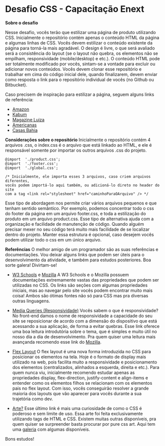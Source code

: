 
# Desafio CSS - Capacitação Enext
  

**Sobre o desafio**

Nesse desafio, vocês terão que estilizar uma página de produto utilizando CSS. Inicialmente o repositório contém apenas o conteúdo HTML da página e algumas linhas de CSS. Vocês devem estilizar o conteúdo existente da página para torná-la mais agradável. O design é livre, o que será avaliado será a consistência do layout (se o layout não quebra, os elementos não se empilham, responsividade (mobile/desktop) e etc.). O conteúdo HTML pode ser totalmente modificado por vocês, sintam-se a vontade para excluir ou adicionar novos conteúdos. Vocês devem clonar esse repositório e trabalhar em cima do código inicial dele, quando finalizarem, devem enviar como resposta o link para o repositório individual de vocês (no Github ou Bitbucket). 

Caso precisem de inspiração para estilizar a página, seguem alguns links de referência:

- [Amazon](https://www.amazon.com.br/Lite-128gb-6gb-RAM-Blue/dp/B08ZN8DBYC?source=ps-sl-shoppingads-lpcontext&psc=1)
- [Kabum](https://www.kabum.com.br/produto/177295/smartphone-xiaomi-mi-11-lite-4g-lte-128gb-8gb-ram-dual-sim-tela-6-55-f90hz-preto?gclid=CjwKCAjwzOqKBhAWEiwArQGwaDRTUyjnl83MZNWWe03OLhLByxDds8InBU5rPSrhpbZGH8gWMyTAChoCrsYQAvD_BwE)
- [Magazine Luiza](https://www.magazineluiza.com.br/mi-11-lite-dual-sim-128-gb-bubblegum-blue-6-gb-ram-azul/p/hhef4jh6b3/te/ceba/?&seller_id=lionshop&utm_source=google&utm_medium=pla&utm_campaign=&partner_id=54222&gclid=CjwKCAjwzOqKBhAWEiwArQGwaIGGtj-WHjLWk1sAOKvlUCXNNRx6XNPZSCLRIpS-KId2nNbxonJ89BoCBz0QAvD_BwE&gclsrc=aw.ds)
- [Americanas](https://www.americanas.com.br/produto/1854257598?pfm_carac=xiaomi&pfm_index=1&pfm_page=search&pfm_pos=grid&pfm_type=search_page&offerId=60e7261b52131c3c817889b9)
- [Casas Bahia](https://www.casasbahia.com.br/smartphone-xiaomi-mi-11-lite-dual-sim-128-gb-bubblegum-blue-6-gb-ram-1516468413/p/1516468413?utm_medium=Cpc&utm_source=GP_PLA&IdSku=1516468413&idLojista=40118&utm_campaign=3P_AllProducts_SSC&gclid=CjwKCAjwzOqKBhAWEiwArQGwaMeqVKgbbKDOFm4pps5ZmlXDLroKxcYGuGl9LdHa_qbCmGCfcT1uahoCunIQAvD_BwE)

**Considerações sobre o repositório**
Inicialmente o repositório contém 4 arquivos .css, o index.css é o arquivo que está linkado ao HTML, e ele é responsável somente por importar  os outros arquivos .css do projeto. 
```
@import  './product.css';
@import  './footer.css';
@import  './global.css';

/* Inicialmente, ele importa esses 3 arquivos, caso criem arquivos diferentes,
vocês podem importá-lo aqui também, ou adicioná-lo direto no header do site
com a tag <link rel="stylesheet" href="caminhoParaOArquivo" /> */
```
Esse tipo de abordagem nos permite criar vários arquivos pequenos e que tenham sentido semântico. Por exemplo, podemos concentrar todo o css do footer da página em um arquivo footer.css, e toda a estilização do produto em um arquivo product.css. Esse tipo de alternativa ajuda com a organização e facilidade de manutenção de código. Quando alguém precisar mexer no seu código terá muito mais facilidade de se localizar dentro do projeto. Manter essa estrutura é opcional, caso desejem vocês podem utilizar todo o css em um único arquivo.

**Referências**
O melhor amigo de um programador são as suas referências e documentações. Vou deixar alguns links que podem ser úteis para o desenvolvimento da atividade, e também para estudos posteriores. Boa sorte galera! Divirtam-se!

- [W3 Schools](https://www.w3schools.com/cssref/) e [Mozilla](https://developer.mozilla.org/en-US/docs/Web/CSS)
	A W3 Schools e o Mozilla possuem documentações extremamente vastas das propriedades que podem ser utilizadas no CSS. Os links são seções com algumas propriedades iniciais, mas ao navegar pelo site vocês podem encontrar muito mais coisa! Ambos são ótimas fontes não só para CSS mas pra diversas outras linguagens.
	
- [Media Queries (Responsividade)](https://blog.apiki.com/media-queries-breakpoints-projetos-mobile-first/)
	Vocês sabem o que é responsividade? No front-end damos o nome de responsividade a capacidade do seu site se reposicionar de acordo com a dimensão do dispositivo que está acessando a sua aplicação, de forma a evitar quebras. Esse link oferece uma boa leitura introdutória sobre o tema, que é simples e muito útil no nosso dia a dia de desenvolvimento. Pra quem quiser uma leitura mais avançanda recomendo esse link do [Mozilla](https://developer.mozilla.org/en-US/docs/Learn/CSS/CSS_layout/Responsive_Design).
- [Flex Layout](https://www.alura.com.br/artigos/css-guia-do-flexbox)
	O flex layout é uma nova forma introduzida  no CSS para posicionar os elementos na tela. Hoje é o formato de display mais utilizado na web, pois facilita muito a responsividade e posicionamento dos elementos (centralizados, alinhados a esquerda, direita e etc.). Para quem nunca viu, inicialmente recomendo estudar apenas as propriedades display, flex-direction, justify-content e align-items e entender como os elementos filhos se relacionam com os elementos pais no flex layout. Com isso, vocês conseguirão resolver a grande maioria dos layouts que vão aparecer para vocês durante a sua trajetória como dev.
- [Arte?](https://diana-adrianne.com/purecss-francine/)
	Esse último link é mais uma curiosidade de como o CSS é poderoso e sem limite de uso. Essa arte foi feita exclusivamente utilizando tags de HTML e CSS. Existem muitas outras disponíveis, pra quem quiser se surpreender basta procurar por pure css art. Aqui tem uma [galeria](https://css-art.com/) com algumas disponíveis.

Bons estudos!
